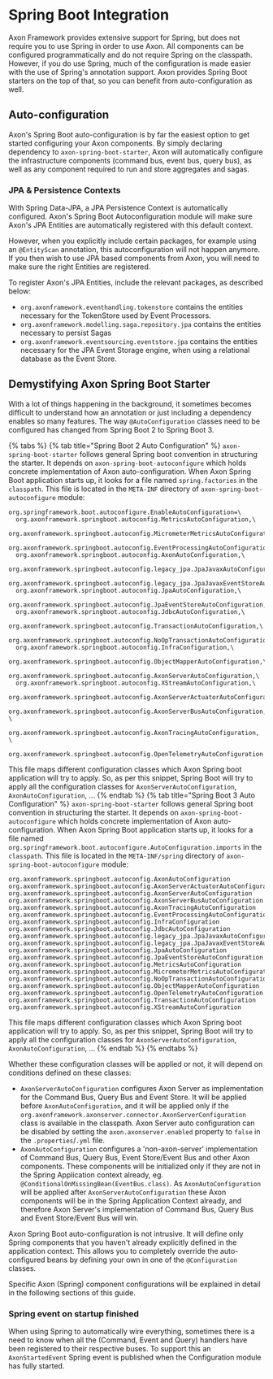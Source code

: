 # Spring Boot Integration

Axon Framework provides extensive support for Spring, but does not require you to use Spring in order to use Axon. All
components can be configured programmatically and do not require Spring on the classpath. However, if you do use Spring,
much of the configuration is made easier with the use of Spring's annotation support. Axon provides Spring Boot starters
on the top of that, so you can benefit from auto-configuration as well.

## Auto-configuration

Axon's Spring Boot auto-configuration is by far the easiest option to get started configuring your Axon components. By
simply declaring dependency to `axon-spring-boot-starter`, Axon will automatically configure the infrastructure
components \(command bus, event bus, query bus\), as well as any component required to run and store aggregates and
sagas.

### JPA & Persistence Contexts

With Spring Data-JPA, a JPA Persistence Context is automatically configured. Axon's Spring Boot Autoconfiguration module
will make sure Axon's JPA Entities are automatically registered with this default context.

However, when you explicitly include certain packages, for example using an `@EntityScan` annotation, this
autoconfiguration will not happen anymore. If you then wish to use JPA based components from Axon, you will need to make
sure the right Entities are registered.

To register Axon's JPA Entities, include the relevant packages, as described below:

- `org.axonframework.eventhandling.tokenstore` contains the entities necessary for the TokenStore used by Event
  Processors.
- `org.axonframework.modelling.saga.repository.jpa` contains the entities necessary to persist Sagas
- `org.axonframework.eventsourcing.eventstore.jpa` contains the entities necessary for the JPA Event Storage engine,
  when using a relational database as the Event Store.

## Demystifying Axon Spring Boot Starter

With a lot of things happening in the background, it sometimes becomes difficult to understand how an annotation or just
including a dependency enables so many features. The way `@AutoConfiguration` classes need to be configured has changed from Spring Boot 2 to Spring Boot 3.

{% tabs %}
{% tab title="Spring Boot 2 Auto Configuration" %}
`axon-spring-boot-starter` follows general Spring boot convention in structuring the starter. It depends
on `axon-spring-boot-autoconfigure` which holds concrete implementation of Axon auto-configuration. When Axon Spring
Boot application starts up, it looks for a file named `spring.factories` in the `classpath`. This file is located in
the `META-INF` directory of `axon-spring-boot-autoconfigure` module:

```text
org.springframework.boot.autoconfigure.EnableAutoConfiguration=\
  org.axonframework.springboot.autoconfig.MetricsAutoConfiguration,\
  org.axonframework.springboot.autoconfig.MicrometerMetricsAutoConfiguration,\
  org.axonframework.springboot.autoconfig.EventProcessingAutoConfiguration,\
  org.axonframework.springboot.autoconfig.AxonAutoConfiguration,\
  org.axonframework.springboot.autoconfig.legacy_jpa.JpaJavaxAutoConfiguration,\
  org.axonframework.springboot.autoconfig.legacy_jpa.JpaJavaxEventStoreAutoConfiguration,\
  org.axonframework.springboot.autoconfig.JpaAutoConfiguration,\
  org.axonframework.springboot.autoconfig.JpaEventStoreAutoConfiguration,\
  org.axonframework.springboot.autoconfig.JdbcAutoConfiguration,\
  org.axonframework.springboot.autoconfig.TransactionAutoConfiguration,\
  org.axonframework.springboot.autoconfig.NoOpTransactionAutoConfiguration,\
  org.axonframework.springboot.autoconfig.InfraConfiguration,\
  org.axonframework.springboot.autoconfig.ObjectMapperAutoConfiguration,\
  org.axonframework.springboot.autoconfig.AxonServerAutoConfiguration,\
  org.axonframework.springboot.autoconfig.XStreamAutoConfiguration,\
  org.axonframework.springboot.autoconfig.AxonServerActuatorAutoConfiguration,\
  org.axonframework.springboot.autoconfig.AxonServerBusAutoConfiguration, \
  org.axonframework.springboot.autoconfig.AxonTracingAutoConfiguration, \
  org.axonframework.springboot.autoconfig.OpenTelemetryAutoConfiguration
```

This file maps different configuration classes which Axon Spring boot application will try to apply. So, as per this snippet, Spring Boot will try to apply all the configuration classes for `AxonServerAutoConfiguration`, `AxonAutoConfiguration`, ...
{% endtab %}
{% tab title="Spring Boot 3 Auto Configuration" %}
`axon-spring-boot-starter` follows general Spring boot convention in structuring the starter. It depends
on `axon-spring-boot-autoconfigure` which holds concrete implementation of Axon auto-configuration. When Axon Spring
Boot application starts up, it looks for a file named `org.springframework.boot.autoconfigure.AutoConfiguration.imports` in the `classpath`. This file is located in
the `META-INF/spring` directory of `axon-spring-boot-autoconfigure` module:

```text
org.axonframework.springboot.autoconfig.AxonAutoConfiguration
org.axonframework.springboot.autoconfig.AxonServerActuatorAutoConfiguration
org.axonframework.springboot.autoconfig.AxonServerAutoConfiguration
org.axonframework.springboot.autoconfig.AxonServerBusAutoConfiguration
org.axonframework.springboot.autoconfig.AxonTracingAutoConfiguration
org.axonframework.springboot.autoconfig.EventProcessingAutoConfiguration
org.axonframework.springboot.autoconfig.InfraConfiguration
org.axonframework.springboot.autoconfig.JdbcAutoConfiguration
org.axonframework.springboot.autoconfig.legacy_jpa.JpaJavaxAutoConfiguration
org.axonframework.springboot.autoconfig.legacy_jpa.JpaJavaxEventStoreAutoConfiguration
org.axonframework.springboot.autoconfig.JpaAutoConfiguration
org.axonframework.springboot.autoconfig.JpaEventStoreAutoConfiguration
org.axonframework.springboot.autoconfig.MetricsAutoConfiguration
org.axonframework.springboot.autoconfig.MicrometerMetricsAutoConfiguration
org.axonframework.springboot.autoconfig.NoOpTransactionAutoConfiguration
org.axonframework.springboot.autoconfig.ObjectMapperAutoConfiguration
org.axonframework.springboot.autoconfig.OpenTelemetryAutoConfiguration
org.axonframework.springboot.autoconfig.TransactionAutoConfiguration
org.axonframework.springboot.autoconfig.XStreamAutoConfiguration
```

This file maps different configuration classes which Axon Spring boot application will try to apply. So, as per this snippet, Spring Boot will try to apply all the configuration classes for `AxonServerAutoConfiguration`, `AxonAutoConfiguration`, ...
{% endtab %}
{% endtabs %}

Whether these configuration classes will be applied or not, it will depend on conditions defined on these classes:

* `AxonServerAutoConfiguration` configures Axon Server as implementation for the Command Bus, Query Bus and Event Store. It will be applied before `AxonAutoConfiguration`, and it will be applied only if the `org.axonframework.axonserver.connector.AxonServerConfiguration` class is available in the classpath. Axon Server auto configuration can be disabled by setting the `axon.axonserver.enabled` property to `false` in the `.properties`/`.yml` file.
* `AxonAutoConfiguration` configures a 'non-axon-server' implementation of Command Bus, Query Bus, Event Store/Event Bus and other Axon components. These components will be initialized only if they are not in the Spring Application context already, eg. `@ConditionalOnMissingBean(EventBus.class)`. As `AxonAutoConfiguration` will be applied after `AxonServerAutoConfiguration` these Axon components will be in the Spring Application Context already, and therefore Axon Server's implementation of Command Bus, Query Bus and Event Store/Event Bus will win.

Axon Spring Boot auto-configuration is not intrusive. It will define only Spring components that you haven't already explicitly defined in the application context. This allows you to completely override the auto-configured beans by defining your own in one of the `@Configuration` classes.

Specific Axon \(Spring\) component configurations will be explained in detail in the following sections of this guide.

### Spring event on startup finished

When using Spring to automatically wire everything, sometimes there is a need to know when all the (Command, Event and Query) handlers have been registered to their respective buses.
To support this an `AxonStartedEvent` Spring event is published  when the Configuration module has fully started.

